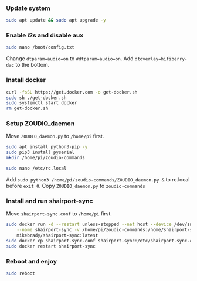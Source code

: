 ### Update system

```bash
sudo apt update && sudo apt upgrade -y
```

### Enable i2s and disable aux

```bash
sudo nano /boot/config.txt
```

Change `dtparam=audio=on` to `#dtparam=audio=on`.
Add `dtoverlay=hifiberry-dac` to the bottom.

### Install docker

```bash
curl -fsSL https://get.docker.com -o get-docker.sh
sudo sh ./get-docker.sh
sudo systemctl start docker
rm get-docker.sh
```

### Setup ZOUDIO_daemon

Move `ZOUDIO_daemon.py` to `/home/pi` first.

```bash
sudo apt install python3-pip -y
sudo pip3 install pyserial
mkdir /home/pi/zoudio-commands

sudo nano /etc/rc.local
```

Add `sudo python3 /home/pi/zoudio-commands/ZOUDIO_daemon.py &`  to rc.local before `exit 0`.
Copy `ZOUDIO_daemon.py` to `zoudio-commands`

### Install and run shairport-sync

Move `shairport-sync.conf` to `/home/pi` first.

```bash
sudo docker run -d --restart unless-stopped --net host --device /dev/snd \
    --name shairport-sync -v /home/pi/zoudio-commands:/home/shairport-sync/zoudio-commands:Z \
    mikebrady/shairport-sync:latest
sudo docker cp shairport-sync.conf shairport-sync:/etc/shairport-sync.conf
sudo docker restart shairport-sync
```

### Reboot and enjoy

```bash
sudo reboot
```
